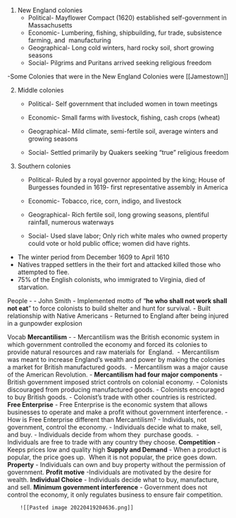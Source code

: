 1.  New England colonies
	-   Political- Mayflower Compact (1620) established self-government in Massachusetts
	-   Economic- Lumbering, fishing, shipbuilding, fur trade, subsistence farming, and  manufacturing 
	-   Geographical- Long cold winters, hard rocky soil, short growing seasons
	-   Social- Pilgrims and Puritans arrived seeking religious freedom

-Some Colonies that were in the New England Colonies were [[Jamestown]]

2.  Middle colonies


	-   Political- Self government that included women in town meetings
	    
	-   Economic- Small farms with livestock, fishing, cash crops (wheat)
	    
	-   Geographical- Mild climate, semi-fertile soil, average winters and growing seasons
	    
	-   Social- Settled primarily by Quakers seeking “true” religious freedom

3. Southern colonies
	-   Political- Ruled by a royal governor appointed by the king; House of Burgesses founded in 1619- first representative assembly in America
	    
	-   Economic- Tobacco, rice, corn, indigo, and livestock
	    
	-   Geographical- Rich fertile soil, long growing seasons, plentiful rainfall, numerous waterways
	    
	- Social- Used slave labor; Only rich white males who owned property could vote or hold public office; women did have rights.


-   The winter period from December 1609 to April 1610 
-   Natives trapped settlers in the their fort and attacked killed those who attempted to flee.
-   75% of the English colonists, who immigrated to Virginia, died of starvation.



People - 
	- John Smith
		-   Implemented motto of “**he who shall not work shall not eat**” to force colonists to build shelter and hunt for survival. 
		-   Built relationship with Native Americans
		-   Returned to England after being injured in a gunpowder explosion

Vocab
	**Mercantilism** -
		-   Mercantilism was the British economic system in which government controlled the economy and forced its colonies to provide natural resources and raw materials for  England. 
		-   Mercantilism was meant to increase England’s wealth and power by making the colonies a market for British manufactured goods. 
		-   Mercantilism was a major cause of the American Revolution.
			- **Mercantilism had four major components**
				 -  British government imposed strict controls on colonial economy.
				 -  Colonists discouraged from producing manufactured goods.
				 -  Colonists encouraged to buy British goods.
			     -  Colonist’s trade with other countries is restricted.
	**Free Enterprise**
		- Free Enterprise is the economic system that allows businesses to operate and make a profit without government interference.
		-How is Free Enterprise different than Mercantilism?
			-  Individuals, not government, control the economy.
			-  Individuals decide what to make, sell, and buy.
			-  Individuals decide from whom they  purchase goods. 
			-  Individuals are free to trade with any country they choose.
	**Competition**
		- Keeps prices low and quality high
	**Supply and Demand**
	    - When a product is popular, the price goes up.  When it is not popular, the price goes down.
    **Property**
	    - Individuals can own and buy property without the permission of government.
	**Profit motive**
		-Individuals are motivated by the desire for wealth.
	**Individual Choice**
	    - Individuals decide what to buy, manufacture, and sell.
	**Minimum government interference**
	   - Government does not control the economy, it only regulates business to ensure fair competition.

		![[Pasted image 20220419204636.png]]


